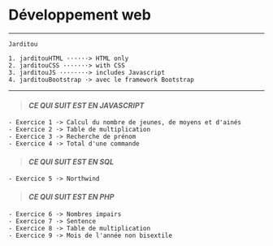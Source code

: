 # **Développement web**
___
    Jarditou

    1. jarditouHTML ······> HTML only
    2. jarditouCSS ·······> with CSS
    3. jarditouJS ········> includes Javascript
    4. jarditouBootstrap ·> avec le framework Bootstrap
 

___

> #### ***CE QUI SUIT EST EN JAVASCRIPT***


    - Exercice 1 ·> Calcul du nombre de jeunes, de moyens et d'ainés
    - Exercice 2 ·> Table de multiplication
    - Exercice 3 ·> Recherche de prénom
    - Exercice 4 ·> Total d'une commande

> #### ***CE QUI SUIT EST EN SQL***

    - Exercice 5 ·> Northwind

> #### ***CE QUI SUIT EST EN PHP***

    - Exercice 6 ·> Nombres impairs
    - Exercice 7 ·> Sentence
    - Exercice 8 ·> Table de multiplication
    - Exercice 9 ·> Mois de l'année non bisextile
